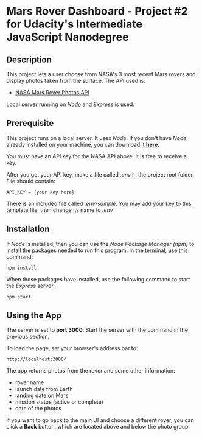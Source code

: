 # Mars Rover Dashboard - Project #2 for Udacity's Intermediate JavaScript Nanodegree

## Description
This project lets a user choose from NASA's 3 most recent Mars rovers and display photos taken from the surface. The API used is:

* [NASA Mars Rover Photos API](https://api.nasa.gov/)

Local server running on *Node* and *Express* is used.

## Prerequisite
This project runs on a local server. It uses *Node*. If you don't have *Node* already installed on your machine, you can download it [**here**](https://nodejs.org/en/download/).

You must have an API key for the NASA API above. It is free to receive a key.

After you get your API key, make a file called *.env* in the project root folder. File should contain:

```
API_KEY = {your key here}
```
There is an included file called *.env-sample*. You may add your key to this template file, then change its name to *.env*

## Installation
If *Node* is installed, then you can use the *Node Package Manager (npm)* to install the packages needed to run this program. In the terminal, use this command:

```
npm install
```
When those packages have installed, use the following command to start the *Express* server.

```
npm start
```

## Using the App

The server is set to **port 3000**. Start the server with the command in the previous section.

To load the page, set your browser's address bar to:

```
http://localhost:3000/
```

The app returns photos from the rover  and some other information:

* rover name
* launch date from Earth
* landing date on Mars
* mission status (active or complete)
* date of the photos

If you want to go back to the main UI and choose a different rover, you can click a **Back** button, which are located above and below the photo group.
